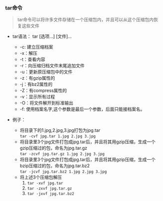 ### tar命令
> tar命令可以将许多文件存储在一个压缩包内，并且可以从这个压缩包内恢复这些文件  

* tar语法： tar [选项...] [文件]...
    * -c: 建立压缩档案
    * -x：解压
    * -t：查看内容
    * -r：向压缩归档文件末尾追加文件
    * -u：更新原压缩包中的文件
    * -z：有gzip属性的
    * -j：有bz2属性的
    * -Z：有compress属性的
    * -v：显示所有过程
    * -O：将文件解开到标准输出 
    * -f: 使用档案名字,这个参数是最后一个参数，后面只能接档案名。

* 例子：
    * 将目录下的1.jpg,2.jpg,3.jpg打包为jpg.tar  
      ```tar -cvf jpg.tar 1.jpg 2.jpg 3.jpg```
    * 将目录里3个jpg文件打包成jpg.tar后，并且将其用gzip压缩，生成一个gzip压缩过的包，命名为jpg.tar.gz  
      ```tar -zcvf jpg.tar.gz 1.jpg 2.jpg 3.jpg```
    * 将目录里3个jpg文件打包成jpg.tar后，并且将其用gzip压缩，生成一个bzip压缩过的包，命名为jpg.tar.bz2  
      ```tar -jcvf jpg.tar.bz2 1.jpg 2.jpg 3.jpg```  
    * 将上述3个压缩包解压 
      1. ```tar -xvf jpg.tar```
      2. ```tar -zxvf jpg.tar.gz```
      3. ```tar -jxvf jpg.tar.bz2```
